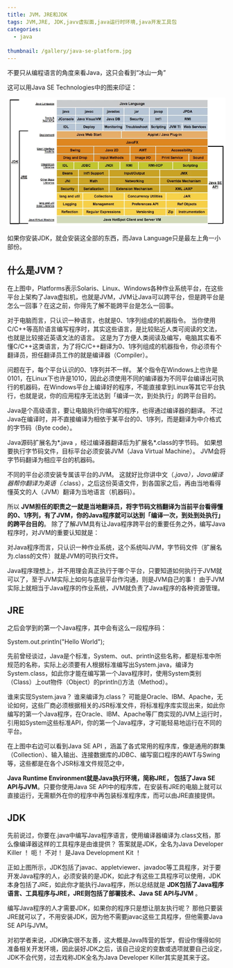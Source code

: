 ```yaml
---
title: JVM，JRE和JDK
tags: JVM,JRE, JDK,javv虚拟面,java运行时环境,java开发工具包
categories: 
  - java

thumbnail: /gallery/java-se-platform.jpg
---
```

不要只从编程语言的角度来看Java，这只会看到“冰山一角”
<!-- more -->

这可以用Java SE Technologies中的图来印证： 
    
![Java SE platform](/gallery/java-se-platform.jpg "Java SE platform")

如果你安装JDK，就会安装这全部的东西，而Java Language只是最左上角一小部份。 

## 什么是JVM？

在上图中，Platforms表示Solaris、Linux、Windows各种作业系统平台，在这些平台上架构了Java虚拟机，也就是JVM，JVM让Java可以跨平台，但是跨平台是怎么一回事？在这之前，你得先了解不能跨平台是怎么一回事。 

对于电脑而言，只认识一种语言，也就是0、1序列组成的机器指令。 当你使用C/C++等高阶语言编写程序时，其实这些语言，是比较贴近人类可阅读的文法，也就是比较接近英语文法的语言。 这是为了方便人类阅读及编写，电脑其实看不懂C/C++这类语言，为了将C/C++翻译为0、1序列组成的机器指令，你必须有个翻译员，担任翻译员工作的就是编译器（Compiler）。 

问题在于，每个平台认识的0、1序列并不一样。 某个指令在Windows上也许是0101，在Linux下也许是1010，因此必须使用不同的编译器为不同平台编译出可执行的机器码，在Windows平台上编译好的程序，不能直接拿到Linux等其它平台执行，也就是说，你的应用程序无法达到「编译一次，到处执行」的跨平台目的。 

Java是个高级语言，要让电脑执行你编写的程序，也得通过编译器的翻译。 不过Java在编译时，并不直接编译为相依于某平台的0、1序列，而是翻译为中介格式的字节码（Byte code）。 

Java源码扩展名为*.java ，经过编译器翻译后为扩展名*.class的字节码。 如果想要执行字节码文件，目标平台必须安装JVM（Java Virtual Machine）。 JVM会将字节码翻译为相应平台的机器码。 

不同的平台必须安装专属该平台的JVM。 这就好比你讲中文（*.java），Java编译器帮你翻译为英语（*.class），之后这份英语文件，到各国家之后，再由当地看得懂英文的人（JVM）翻译为当地语言（机器码）。 

所以 **JVM担任的职责之一就是当地翻译员，将字节码文档翻译为当前平台看得懂的0、1序列，有了JVM，你的Java程序就可以达到「编译一次，到处到处执行」的跨平台目的**。 除了了解JVM具有让Java程序跨平台的重要任务之外，编写Java程序时，对JVM的重要认知就是： 

对Java程序而言，只认识一种作业系统，这个系统叫JVM，字节码文件（扩展名为.class的文件）就是JVM的可执行文件。 

Java程序理想上，并不用理会真正执行于哪个平台，只要知道如何执行于JVM就可以了，至于JVM实际上如何与底层平台作沟通，则是JVM自己的事！ 由于JVM实际上就相当于Java程序的作业系统，JVM就负责了Java程序的各种资源管理。 

## JRE

之后会学到的第一个Java程序，其中会有这么一段程序码： 

System.out.println("Hello World");

先前曾经谈过，Java是个标准，System、out、println这些名称，都是标准中所规范的名称，实际上必须要有人根据标准编写出System.java，编译为System.class，如此你才能在编写第一个Java程序时，使用System类别（Class）上out物件（Object）的println()方法（Method）。 

谁来实现System.java？ 谁来编译为.class？ 可能是Oracle、IBM、Apache，无论如何，这些厂商必须根据相关的JSR标准文件，将标准程序库实现出来，如此你编写的第一个Java程序，在Oracle、IBM、Apache等厂商实现的JVM上运行时，引用如System这些标准API，你的第一个Java程序，才可能轻易地运行在不同的平台。 

在上图中右边可以看到Java SE API ，涵盖了各式常用的程序库，像是通用的群集（Collection）、输入输出、连接数据库的JDBC、编写窗口程序的AWT与Swing等，这些都是在各个JSR标准文件规范之中， 

**Java Runtime Environment就是Java执行环境，简称JRE， 包括了Java SE API与JVM**。只要你使用Java SE API中的程序库，在安装有JRE的电脑上就可以直接运行，无需额外在你的程序中再包装标准程序库，而可以由JRE直接提供。 

## JDK

先前说过，你要在.java中编写Java程序语言，使用编译器编译为.class文档，那么像编译器这样的工具程序是由谁提供？ 答案就是JDK，全名为Java Developer Killer ！ 呃！ 不对！ 是Java Development Kit ！


正如上图所示，JDK包括了javac、appletviewer、javadoc等工具程序，对于要开发Java程序的人，必须安装的是JDK，如此才有这些工具程序可以使用，JDK本身包括了JRE，如此你才能执行Java程序，所以总结就是 **JDK包括了Java程序语言、工具程序与JRE，JRE则包括了部署技术、Java SE API与JVM** 。


编写Java程序的人才需要JDK，如果你的程序只是想让朋友执行呢？ 那他只要装JRE就可以了，不用安装JDK，因为他不需要javac这些工具程序，但他需要Java SE API与JVM。


对初学者来说，JDK确实很不友善，这大概是Java阵营的哲学，假设你懂得如何准备相关开发环境，因此装好JDK之后，该自己设定的变数或选项就要自己设定，JDK不会代劳，过去戏称JDK全名为Java Developer Killer其实是其来于这。